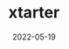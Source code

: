 ---
title: xtarter
projectLink: https://xtarter.sznm.dev
# repoLink: https://github.com/sozonome/spoker
description: Home of my starter templates
date: "2022-05-19"
icon: "/app_icons/nextarter-chakra.svg"
featured: true
appStoreLink:
playStoreLink:
stacks: 
  - nextjs
  - chakra-ui
---